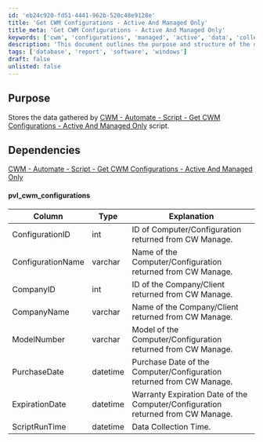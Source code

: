 ```yaml
---
id: 'eb24c920-fd51-4441-962b-520c48e9128e'
title: 'Get CWM Configurations - Active And Managed Only'
title_meta: 'Get CWM Configurations - Active And Managed Only'
keywords: ['cwm', 'configurations', 'managed', 'active', 'data', 'collection']
description: 'This document outlines the purpose and structure of the data stored by the Get CWM Configurations script, which gathers information on active and managed configurations from ConnectWise Manage. It includes details on dependencies and the schema of the data collected.'
tags: ['database', 'report', 'software', 'windows']
draft: false
unlisted: false
---
```


## Purpose

Stores the data gathered by [CWM - Automate - Script - Get CWM Configurations - Active And Managed Only](<../scripts/Get CWM Configurations - Active And Managed Only.md>) script.

## Dependencies

[CWM - Automate - Script - Get CWM Configurations - Active And Managed Only](<../scripts/Get CWM Configurations - Active And Managed Only.md>)

#### pvl_cwm_configurations

| Column             | Type     | Explanation                                                                                   |
|--------------------|----------|-----------------------------------------------------------------------------------------------|
| ConfigurationID    | int      | ID of Computer/Configuration returned from CW Manage.                                        |
| ConfigurationName  | varchar  | Name of the Computer/Configuration returned from CW Manage.                                  |
| CompanyID          | int      | ID of the Company/Client returned from CW Manage.                                            |
| CompanyName        | varchar  | Name of the Company/Client returned from CW Manage.                                          |
| ModelNumber        | varchar  | Model of the Computer/Configuration returned from CW Manage.                                 |
| PurchaseDate       | datetime | Purchase Date of the Computer/Configuration returned from CW Manage.                         |
| ExpirationDate     | datetime | Warranty Expiration Date of the Computer/Configuration returned from CW Manage.              |
| ScriptRunTime      | datetime | Data Collection Time.                                                                         |
